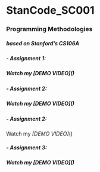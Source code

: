 # StanCode_SC001
### Programming Methodologies 
##### *based on Stanford’s CS106A*

##### - Assignment 1: 


##### Watch my *[DEMO VIDEO]*()
##### - Assignment 2:


##### Watch my *[DEMO VIDEO]*()
##### - Assignment 2:


Watch my *[DEMO VIDEO]*()
##### - Assignment 3:


##### Watch my *[DEMO VIDEO]*()

